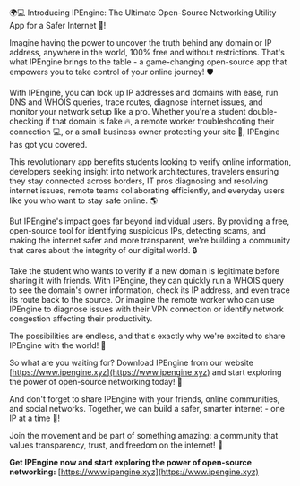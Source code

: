 🌍💻 Introducing IPEngine: The Ultimate Open-Source Networking Utility App for a Safer Internet 🚀!

Imagine having the power to uncover the truth behind any domain or IP address, anywhere in the world, 100% free and without restrictions. That's what IPEngine brings to the table - a game-changing open-source app that empowers you to take control of your online journey! 🛡️

With IPEngine, you can look up IP addresses and domains with ease, run DNS and WHOIS queries, trace routes, diagnose internet issues, and monitor your network setup like a pro. Whether you're a student double-checking if that domain is fake 🔥, a remote worker troubleshooting their connection 💻, or a small business owner protecting your site 🏢, IPEngine has got you covered.

This revolutionary app benefits students looking to verify online information, developers seeking insight into network architectures, travelers ensuring they stay connected across borders, IT pros diagnosing and resolving internet issues, remote teams collaborating efficiently, and everyday users like you who want to stay safe online. 🌎

But IPEngine's impact goes far beyond individual users. By providing a free, open-source tool for identifying suspicious IPs, detecting scams, and making the internet safer and more transparent, we're building a community that cares about the integrity of our digital world. 🔒

Take the student who wants to verify if a new domain is legitimate before sharing it with friends. With IPEngine, they can quickly run a WHOIS query to see the domain's owner information, check its IP address, and even trace its route back to the source. Or imagine the remote worker who can use IPEngine to diagnose issues with their VPN connection or identify network congestion affecting their productivity.

The possibilities are endless, and that's exactly why we're excited to share IPEngine with the world! 🌟

So what are you waiting for? Download IPEngine from our website [https://www.ipengine.xyz](https://www.ipengine.xyz) and start exploring the power of open-source networking today! 📡

And don't forget to share IPEngine with your friends, online communities, and social networks. Together, we can build a safer, smarter internet - one IP at a time 🔗!

Join the movement and be part of something amazing: a community that values transparency, trust, and freedom on the internet! 🌟

**Get IPEngine now and start exploring the power of open-source networking:** [https://www.ipengine.xyz](https://www.ipengine.xyz)